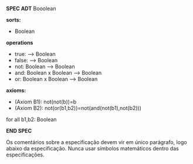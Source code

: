 **SPEC ADT** Booolean

**sorts:**
* Boolean

**operations**
* true: --> Boolean
* false: --> Boolean
* not: Boolean --> Boolean
* and: Boolean x Boolean --> Boolean
* or: Boolean x Boolean --> Boolean

**axioms:**
* (Axiom B1): not(not(b))=b
* (Axiom B2): not(or(b1,b2))=not(and(not(b1),not(b2)))

for all b1,b2: Boolean

**END SPEC**

Os comentários sobre a especificação devem vir em único parágrafo, logo abaixo da especificação. Nunca usar símbolos matemáticos dentro das especificações. 

